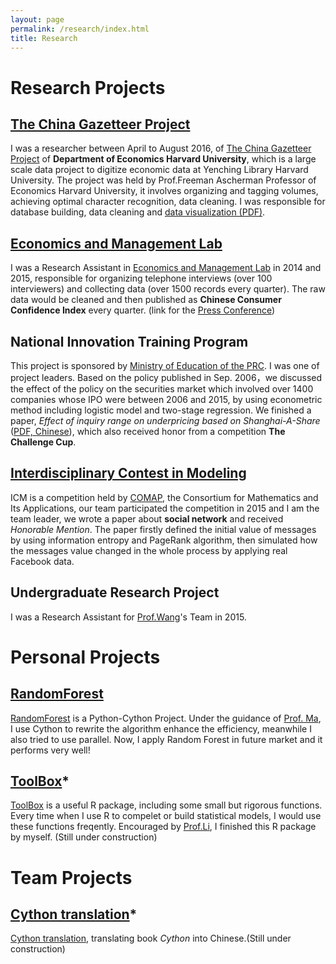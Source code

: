 ```yaml
---
layout: page
permalink: /research/index.html
title: Research
---
```

# Research Projects

## [The China Gazetteer Project]
I was a researcher between April to August 2016, of [The China Gazetteer Project] of **Department of Economics Harvard University**, which is a large scale data project to digitize economic data at Yenching Library Harvard University. The project was held by Prof.Freeman Ascherman Professor of Economics Harvard University, it involves organizing and tagging volumes, achieving optimal character recognition, data cleaning. I was responsible for database building, data cleaning and [data visualization (PDF)].

## [Economics and Management Lab]
I was a Research Assistant in [Economics and Management Lab] in 2014 and 2015, responsible for organizing telephone interviews (over 100 interviewers) and collecting data (over 1500 records every quarter). The raw data would be cleaned and then published as **Chinese Consumer Confidence Index** every quarter. (link for the [Press Conference])

## National Innovation Training Program
This project is sponsored by [Ministry of Education of the PRC]. I was one  of project leaders. Based on the policy published in Sep. 2006，we discussed the effect of the policy on the securities market which involved over 1400 companies whose IPO were between 2006 and 2015, by using econometric method including logistic model and two-stage regression. We finished a paper, *Effect of inquiry range on underpricing based on Shanghai-A-Share* ([PDF, Chinese]), which also received honor from a competition **The Challenge Cup**.

## [Interdisciplinary Contest in Modeling]
ICM is a competition held by [COMAP], the Consortium for Mathematics and Its Applications, our team participated the competition in 2015 and I am the team leader, we wrote a paper about **social network** and received *Honorable Mention*. The paper firstly defined the initial value of messages by using information entropy and PageRank algorithm, then simulated how the messages value changed in the whole process by applying real Facebook data.


## Undergraduate Research Project
I was a Research Assistant for [Prof.Wang]'s Team in 2015.

# Personal Projects

## [RandomForest]
[RandomForest] is a Python-Cython Project. Under the guidance of [Prof. Ma], I use Cython to rewrite the algorithm enhance the efficiency, meanwhile I also tried to use parallel. Now, I apply Random Forest in future market and it performs very well!


## [ToolBox]*
[ToolBox] is a useful R package, including some small but rigorous functions. Every time when I use R to compelet or build statistical models, I would use these functions freqently. Encouraged by [Prof.Li], I finished this R package by myself. (Still under construction)

# Team Projects

## [Cython translation]*
[Cython translation], translating book *Cython* into Chinese.(Still under construction)




[ToolBox]: https://github.com/JayfongL
[RandomForest]: https://github.com/JayfongL/Cython-Python
[find detail]: http://Jiafengliu.me/research/paperRequest.txt
[Cython translation]: https://github.com/JayfongL


[PDF, Chinese]: http://Jiafengliu.me/research/paperRequest.txt
[data visualization (PDF)]: http://jiafengliu.me/research/2016-railways.pdf


[Prof. Ma]: http://sam.cufe.edu.cn/english/faculty/majingyi.html
[Prof.Wang]: http://sam.cufe.edu.cn/english/faculty/wanghuijuan.html
[Prof.Li]: https://feng.li


[The China Gazetteer Project]: http://www.chinagazetteer.com
[Ministry of Education of the PRC]: http://www.moe.gov.cn/
[Interdisciplinary Contest in Modeling]: http://www.comap.com/
[COMAP]: http://www.comap.com/
[Press Conference]: http://sam.cufe.edu.cn/xyxw/96348.html

[Economics and Management Lab]: http://etsc.cufe.edu.cn/


[Ministry of Education of the PRC]: http://www.moe.gov.cn/
[The China Gazetteer Project]: https://www.chinagazetteer.com
[Interdisciplinary Contest in Modeling]: https://www.comap.com/

